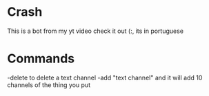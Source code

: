 # Crash
This is a bot from my yt video check it out (:, its in portuguese 

# Commands
-delete to delete a text channel
-add "text channel" and it will add 10 channels of the thing you put
